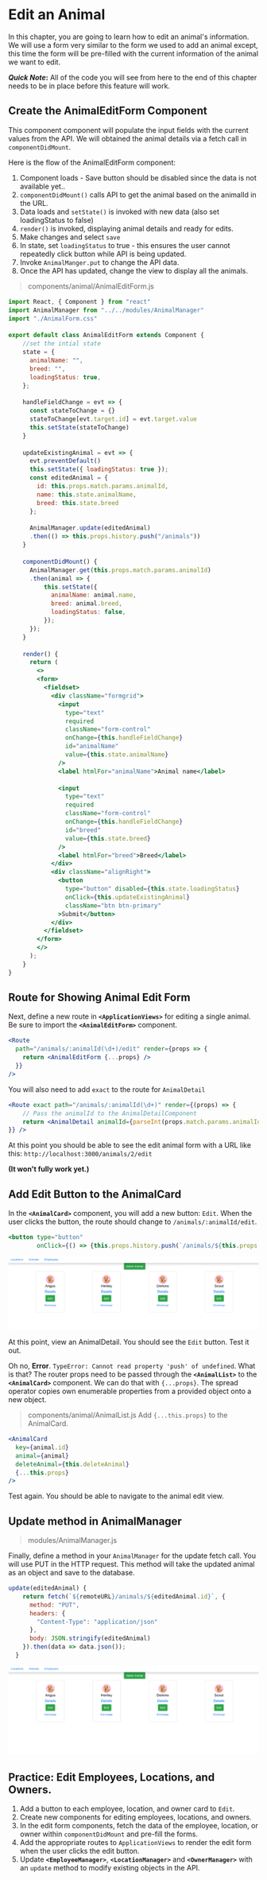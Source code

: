 # Edit an Animal

In this chapter, you are going to learn how to edit an animal's information. We will use a form very similar to the form we used to add an animal except, this time the form will be pre-filled with the current information of the animal we want to edit.

**_Quick Note_:** All of the code you will see from here to the end of this chapter needs to be in place before this feature will work.


## Create the AnimalEditForm Component

This component component will populate the input fields with the current values from the API. We will obtained the animal details via a fetch call in `componentDidMount`.

Here is the flow of the AnimalEditForm component:
1. Component loads - Save button should be disabled since the data is not available yet..
2. `componentDidMount()` calls API to get the animal based on the animalId in the URL.
3. Data loads and `setState()` is invoked with new data (also set loadingStatus to false)
4. `render()` is invoked, displaying animal details and ready for edits.
5. Make changes and select `save`
6. In state, set `loadingStatus` to true - this ensures the user cannot repeatedly click button while API is being updated.
7. Invoke `AnimalManger.put` to change the API data.
8. Once the API has updated, change the view to display all the animals.


> components/animal/AnimalEditForm.js

```jsx
import React, { Component } from "react"
import AnimalManager from "../../modules/AnimalManager"
import "./AnimalForm.css"

export default class AnimalEditForm extends Component {
    //set the intial state
    state = {
      animalName: "",
      breed: "",
      loadingStatus: true,
    };

    handleFieldChange = evt => {
      const stateToChange = {}
      stateToChange[evt.target.id] = evt.target.value
      this.setState(stateToChange)
    }

    updateExistingAnimal = evt => {
      evt.preventDefault()
      this.setState({ loadingStatus: true });
      const editedAnimal = {
        id: this.props.match.params.animalId,
        name: this.state.animalName,
        breed: this.state.breed
      };

      AnimalManager.update(editedAnimal)
      .then(() => this.props.history.push("/animals"))
    }

    componentDidMount() {
      AnimalManager.get(this.props.match.params.animalId)
      .then(animal => {
          this.setState({
            animalName: animal.name,
            breed: animal.breed,
            loadingStatus: false,
          });
      });
    }

    render() {
      return (
        <>
        <form>
          <fieldset>
            <div className="formgrid">
              <input
                type="text"
                required
                className="form-control"
                onChange={this.handleFieldChange}
                id="animalName"
                value={this.state.animalName}
              />
              <label htmlFor="animalName">Animal name</label>

              <input
                type="text"
                required
                className="form-control"
                onChange={this.handleFieldChange}
                id="breed"
                value={this.state.breed}
              />
              <label htmlFor="breed">Breed</label>
            </div>
            <div className="alignRight">
              <button
                type="button" disabled={this.state.loadingStatus}
                onClick={this.updateExistingAnimal}
                className="btn btn-primary"
              >Submit</button>
            </div>
          </fieldset>
        </form>
        </>
      );
    }
}
```

## Route for Showing Animal Edit Form

Next, define a new route in **`<ApplicationViews>`** for editing a single animal. Be sure to import the **`<AnimalEditForm>`** component.

```jsx
<Route
  path="/animals/:animalId(\d+)/edit" render={props => {
    return <AnimalEditForm {...props} />
  }}
/>
```

You will also need to add `exact` to the route for `AnimalDetail`

```jsx
<Route exact path="/animals/:animalId(\d+)" render={(props) => {
    // Pass the animalId to the AnimalDetailComponent
    return <AnimalDetail animalId={parseInt(props.match.params.animalId)} {...props}/>
}} />
```

At this point you should be able to see the edit animal form with a URL like this: `http://localhost:3000/animals/2/edit`

**(It won't fully work yet.)**



## Add Edit Button to the AnimalCard

In the **`<AnimalCard>`** component, you will add a new button: `Edit`. When the user clicks the button, the route should change to `/animals/:animalId/edit`.


```jsx
<button type="button"
        onClick={() => {this.props.history.push(`/animals/${this.props.animal.id}/edit`)}}>Edit</button>

```

![edit animal button](./images/animals-with-edit-button.png)


At this point, view an AnimalDetail. You should see the `Edit` button. Test it out.

Oh no, **Error**. `TypeError: Cannot read property 'push' of undefined`. What is that? The router props need to be passed through the **`<AnimalList>`** to the **`<AnimalCard>`**  component. We can do that with `{...props}`. The spread operator copies own enumerable properties from a provided object onto a new object.


> components/animal/AnimalList.js
Add `{...this.props}` to the AnimalCard.

```jsx
<AnimalCard
  key={animal.id}
  animal={animal}
  deleteAnimal={this.deleteAnimal}
  {...this.props}
/>
```

Test again. You should be able to navigate to the animal edit view.


## Update method in AnimalManager
> modules/AnimalManager.js

Finally, define a method in your `AnimalManager` for the update fetch call. You will use PUT in the HTTP request. This method will take the updated animal as an object and save to the database.

```jsx
update(editedAnimal) {
    return fetch(`${remoteURL}/animals/${editedAnimal.id}`, {
      method: "PUT",
      headers: {
        "Content-Type": "application/json"
      },
      body: JSON.stringify(editedAnimal)
    }).then(data => data.json());
  }
```


![animation showing animal edit working](./images/p13zLpAnWm.gif)

## Practice: Edit Employees, Locations, and Owners.

1. Add a button to each employee, location, and owner card to `Edit`.
2. Create new components for editing employees, locations, and owners.
3. In the edit form components, fetch the data of the employee, location, or owner within `componentDidMount` and pre-fill the forms.
3. Add the appropriate routes to `ApplicationViews` to render the edit form when the user clicks the edit button.
4. Update **`<EmployeeManager>`**, **`<LocationManager>`** and **`<OwnerManager>`** with an `update` method to modify existing objects in the API.



